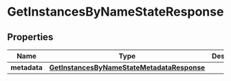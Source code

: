 

# GetInstancesByNameStateResponse

## Properties

Name | Type | Description | Notes
------------ | ------------- | ------------- | -------------
**metadata** | [**GetInstancesByNameStateMetadataResponse**](GetInstancesByNameStateMetadataResponse.md) |  |  [optional]



